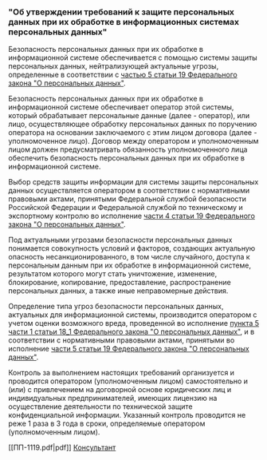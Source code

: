 ### "Об утверждении требований к защите персональных данных при их обработке в информационных системах персональных данных"

Безопасность персональных данных при их обработке в информационной системе обеспечивается с помощью системы защиты персональных данных, нейтрализующей актуальные угрозы, определенные в соответствии с [частью 5 статьи 19 Федерального закона "О персональных данных"](https://docs.cntd.ru/document/901990046#8PO0M3).  

Безопасность персональных данных при их обработке в информационной системе обеспечивает оператор этой системы, который обрабатывает персональные данные (далее - оператор), или лицо, осуществляющее обработку персональных данных по поручению оператора на основании заключаемого с этим лицом договора (далее - уполномоченное лицо). Договор между оператором и уполномоченным лицом должен предусматривать обязанность уполномоченного лица обеспечить безопасность персональных данных при их обработке в информационной системе.  
  

Выбор средств защиты информации для системы защиты персональных данных осуществляется оператором в соответствии с нормативными правовыми актами, принятыми Федеральной службой безопасности Российской Федерации и Федеральной службой по техническому и экспортному контролю во исполнение [части 4 статьи 19 Федерального закона "О персональных данных"](https://docs.cntd.ru/document/901990046#8PM0M2).

Под актуальными угрозами безопасности персональных данных понимается совокупность условий и факторов, создающих актуальную опасность несанкционированного, в том числе случайного, доступа к персональным данным при их обработке в информационной системе, результатом которого могут стать уничтожение, изменение, блокирование, копирование, предоставление, распространение персональных данных, а также иные неправомерные действия.

Определение типа угроз безопасности персональных данных, актуальных для информационной системы, производится оператором с учетом оценки возможного вреда, проведенной во исполнение [пункта 5 части 1 статьи 18_1 Федерального закона "О персональных данных"](https://docs.cntd.ru/document/901990046#8P00LN), и в соответствии с нормативными правовыми актами, принятыми во исполнение [части 5 статьи 19 Федерального закона "О персональных данных"](https://docs.cntd.ru/document/901990046#8PO0M3).

Контроль за выполнением настоящих требований организуется и проводится оператором (уполномоченным лицом) самостоятельно и (или) с привлечением на договорной основе юридических лиц и индивидуальных предпринимателей, имеющих лицензию на осуществление деятельности по технической защите конфиденциальной информации. Указанный контроль проводится не реже 1 раза в 3 года в сроки, определяемые оператором (уполномоченным лицом).

[[ПП-1119.pdf|pdf]]
[Консультант](http://www.consultant.ru/document/cons_doc_LAW_137356/)